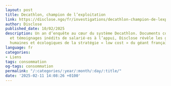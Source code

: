 ```yaml
---
layout: post
title: Decathlon, champion de l’exploitation
link: https://disclose.ngo/fr/investigations/decathlon-champion-de-lexploitation
author: Disclose
published_date: 10/02/2025
description: Un an d’enquête au cœur du système Decathlon. Documents confidentiels
  et témoignages inédits de salarié·es à l’appui, Disclose révèle les graves conséquences
  humaines et écologiques de la stratégie « low cost » du géant français du sport.
language: fr
categories:
- Liens
tags: consommation
og-tags: consommation
permalink: "/:categories/:year/:month/:day/:title/"
date: '2025-02-11 14:08:26 +0100'
---
```

